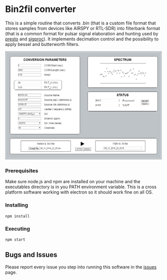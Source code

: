 # Bin2fil converter

This is a simple routine that converts .bin (that is a custom file format that stores samples from devices like AIRSPY or RTL-SDR) into filterbank format (that is a common format for pulsar signal elaboration and hunting used by [presto](https://github.com/scottransom/presto) and [sigproc](http://sigproc.sourceforge.net/)). It implements decimation control and the possibility to apply bessel and butterworth filters.

![Screenshot](screenshot.jpg)

### Prerequisites

Make sure node.js and npm are installed on your machine and the executables directory is in you PATH environment variable.
This is a cross platform software working with electron so it should work fine on all OS.

### Installing
```
npm install
```
### Executing
```
npm start
```

## Bugs and Issues

Please report every issue you step into running this software in the [issues](https://github.com/gio54321/bin2fil/issues) page.
